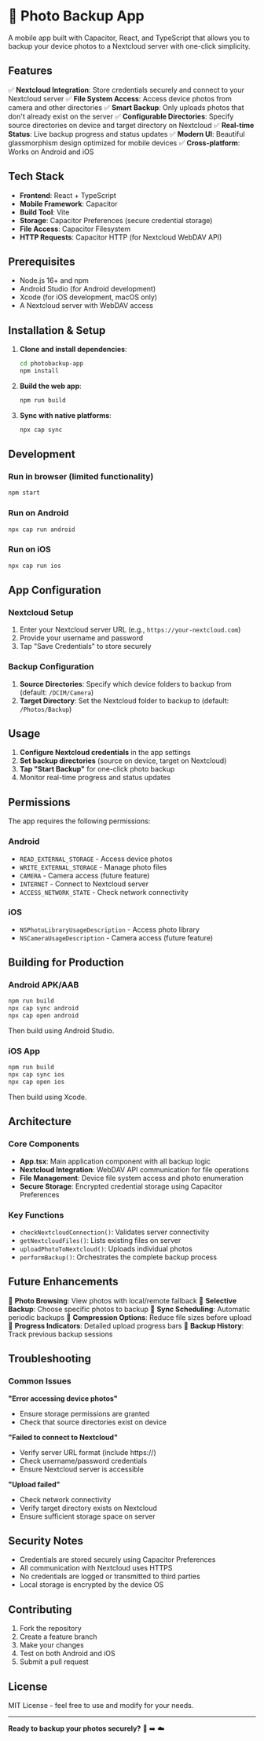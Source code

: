 # 📸 Photo Backup App

A mobile app built with Capacitor, React, and TypeScript that allows you to backup your device photos to a Nextcloud server with one-click simplicity.

## Features

✅ **Nextcloud Integration**: Store credentials securely and connect to your Nextcloud server
✅ **File System Access**: Access device photos from camera and other directories
✅ **Smart Backup**: Only uploads photos that don't already exist on the server
✅ **Configurable Directories**: Specify source directories on device and target directory on Nextcloud
✅ **Real-time Status**: Live backup progress and status updates
✅ **Modern UI**: Beautiful glassmorphism design optimized for mobile devices
✅ **Cross-platform**: Works on Android and iOS

## Tech Stack

- **Frontend**: React + TypeScript
- **Mobile Framework**: Capacitor
- **Build Tool**: Vite
- **Storage**: Capacitor Preferences (secure credential storage)
- **File Access**: Capacitor Filesystem
- **HTTP Requests**: Capacitor HTTP (for Nextcloud WebDAV API)

## Prerequisites

- Node.js 16+ and npm
- Android Studio (for Android development)
- Xcode (for iOS development, macOS only)
- A Nextcloud server with WebDAV access

## Installation & Setup

1. **Clone and install dependencies**:
   ```bash
   cd photobackup-app
   npm install
   ```

2. **Build the web app**:
   ```bash
   npm run build
   ```

3. **Sync with native platforms**:
   ```bash
   npx cap sync
   ```

## Development

### Run in browser (limited functionality)
```bash
npm start
```

### Run on Android
```bash
npx cap run android
```

### Run on iOS
```bash
npx cap run ios
```

## App Configuration

### Nextcloud Setup
1. Enter your Nextcloud server URL (e.g., `https://your-nextcloud.com`)
2. Provide your username and password
3. Tap "Save Credentials" to store securely

### Backup Configuration
1. **Source Directories**: Specify which device folders to backup from (default: `/DCIM/Camera`)
2. **Target Directory**: Set the Nextcloud folder to backup to (default: `/Photos/Backup`)

## Usage

1. **Configure Nextcloud credentials** in the app settings
2. **Set backup directories** (source on device, target on Nextcloud)
3. **Tap "Start Backup"** for one-click photo backup
4. Monitor real-time progress and status updates

## Permissions

The app requires the following permissions:

### Android
- `READ_EXTERNAL_STORAGE` - Access device photos
- `WRITE_EXTERNAL_STORAGE` - Manage photo files
- `CAMERA` - Camera access (future feature)
- `INTERNET` - Connect to Nextcloud server
- `ACCESS_NETWORK_STATE` - Check network connectivity

### iOS
- `NSPhotoLibraryUsageDescription` - Access photo library
- `NSCameraUsageDescription` - Camera access (future feature)

## Building for Production

### Android APK/AAB
```bash
npm run build
npx cap sync android
npx cap open android
```
Then build using Android Studio.

### iOS App
```bash
npm run build
npx cap sync ios
npx cap open ios
```
Then build using Xcode.

## Architecture

### Core Components
- **App.tsx**: Main application component with all backup logic
- **Nextcloud Integration**: WebDAV API communication for file operations
- **File Management**: Device file system access and photo enumeration
- **Secure Storage**: Encrypted credential storage using Capacitor Preferences

### Key Functions
- `checkNextcloudConnection()`: Validates server connectivity
- `getNextcloudFiles()`: Lists existing files on server
- `uploadPhotoToNextcloud()`: Uploads individual photos
- `performBackup()`: Orchestrates the complete backup process

## Future Enhancements

🔮 **Photo Browsing**: View photos with local/remote fallback
🔮 **Selective Backup**: Choose specific photos to backup
🔮 **Sync Scheduling**: Automatic periodic backups
🔮 **Compression Options**: Reduce file sizes before upload
🔮 **Progress Indicators**: Detailed upload progress bars
🔮 **Backup History**: Track previous backup sessions

## Troubleshooting

### Common Issues

**"Error accessing device photos"**
- Ensure storage permissions are granted
- Check that source directories exist on device

**"Failed to connect to Nextcloud"**
- Verify server URL format (include https://)
- Check username/password credentials
- Ensure Nextcloud server is accessible

**"Upload failed"**
- Check network connectivity
- Verify target directory exists on Nextcloud
- Ensure sufficient storage space on server

## Security Notes

- Credentials are stored securely using Capacitor Preferences
- All communication with Nextcloud uses HTTPS
- No credentials are logged or transmitted to third parties
- Local storage is encrypted by the device OS

## Contributing

1. Fork the repository
2. Create a feature branch
3. Make your changes
4. Test on both Android and iOS
5. Submit a pull request

## License

MIT License - feel free to use and modify for your needs.

---

**Ready to backup your photos securely?** 📱 ➡️ ☁️
